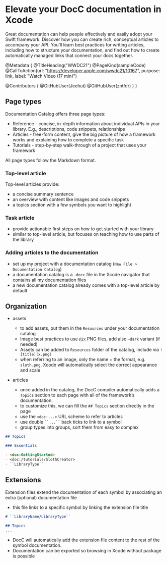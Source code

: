 # Elevate your DocC documentation in Xcode

Great documentation can help people effectively and easily adopt your Swift framework. Discover how you can create rich, conceptual articles to accompany your API. You’ll learn best practices for writing articles, including how to structure your documentation, and find out how to create automatically managed links that connect your docs together.

@Metadata {
   @TitleHeading("WWDC21")
   @PageKind(sampleCode)
   @CallToAction(url: "https://developer.apple.com/wwdc21/10167", purpose: link, label: "Watch Video (17 min)")

   @Contributors {
      @GitHubUser(Jeehut)
      @GitHubUser(zntfdr)
   }
}



## Page types

Documentation Catalog offers three page types:

- Reference - concise, in-depth information about individual APIs in your library. E.g., descriptions, code snippets, relationships
- Articles - free-form content, give the big picture of how a framework works and explaining how to complete a specific task
- Tutorials - step-by-step walk-through of a project that uses your framework

All page types follow the Markdown format.

### Top-level article

Top-level articles provide:

- a concise summary sentence
- an overview with content like images and code snippets
- a topics section with a few symbols you want to highlight

### Task article

- provide actionable first steps on how to get started with your library
- similar to top-level article, but focuses on teaching how to use parts of the library

### Adding articles to the documentation

- set up my project with a documentation catalog (`New File > Documentation Catalog`)
- a documentation catalog is a `.docc` file in the Xcode navigator that contains all my documentation files
- a new documentation catalog already comes with a top-level article by default

## Organization

- assets
  - to add assets, put them in the `Resources` under your documentation catalog
  - Image best practices to use `@2x` PNG files, add also `~dark` variant (if needed)
  - Assets can be added to `Resources` folder of the catalog, include via `![title](x.png)`
  - when referring to an image, only   the name + the format, e.g. `sloth.png`, Xcode will automatically select the correct appearance and scale

- articles
  - once added in the catalog, the DocC compiler automatically adds a `Topics` section to each page with all of the framework’s documentation.
  - to customize this, we can fill the `## Topics` section directly in the page
  - use the `<doc:...>` URL scheme to refer to articles
  - use double ``` ``...`` ``` back ticks to link to a symbol 
  - group types into groups, sort them from easy to complex

```markdown
## Topics

### Essentials

- <doc:GettingStarted>
- <doc:/tutorials/SlothCreator>
- ``LibraryType``
```

## Extensions

Extension files extend the documentation of each symbol by associating an extra (optional) documentation file

- this file links to a specific symbol by linking the extension file title

```markdown
# ``LibraryName/LibraryType``

## Topics
...
```

- DocC will automatically add the extension file content to the rest of the symbol documentation.
- Documentation can be exported so browsing in Xcode without package is possible
